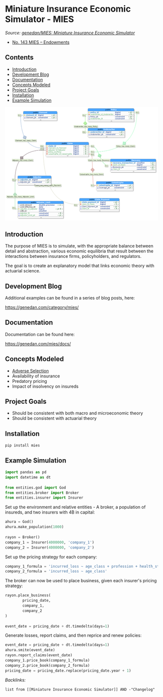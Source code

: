 # Miniature Insurance Economic Simulator - MIES

*Source: [genedan/MIES: Miniature Insurance Economic Simulator](https://github.com/genedan/MIES)*

* [No. 143 MIES – Endowments](https://genedan.com/no-143-mies-endowments/)

## Contents

* [Introduction](Miniature%20Insurance%20Economic%20Simulator.md#introduction)
* [Development Blog](Miniature%20Insurance%20Economic%20Simulator.md#development-blog)
* [Documentation](Miniature%20Insurance%20Economic%20Simulator.md#documentation)
* [Concepts Modeled](Miniature%20Insurance%20Economic%20Simulator.md#concepts-modeled)
* [Project Goals](Miniature%20Insurance%20Economic%20Simulator.md#project-goals)
* [Installation](Miniature%20Insurance%20Economic%20Simulator.md#installation)
* [Example Simulation](Miniature%20Insurance%20Economic%20Simulator.md#example-simulation)

![claim_schema.png](_assets/claim_schema.png)

## Introduction

The purpose of MIES is to simulate, with the appropriate balance between detail and abstraction, various economic equilibria that result between the interactions between insurance firms, policyholders, and regulators.

The goal is to create an explanatory model that links economic theory with actuarial science.

## Development Blog

Additional examples can be found in a series of blog posts, here:

https://genedan.com/category/mies/

## Documentation

Documentation can be found here:

https://genedan.com/mies/docs/

## Concepts Modeled

* [Adverse Selection](https://genedan.com/no-135-mies-simulating-an-insurance-market/)
* Availability of insurance
* Predatory pricing
* Impact of insolvency on insureds

## Project Goals

* Should be consistent with both macro and microeconomic theory
* Should be consistent with actuarial theory

## Installation

````
pip install mies
````

## Example Simulation

````python
import pandas as pd
import datetime as dt

from entities.god import God
from entities.broker import Broker
from entities.insurer import Insurer
````

Set up the environment and relative entities - A broker, a population of insureds, and two insurers with 4B in capital:

````python
ahura = God()
ahura.make_population(1000)

rayon = Broker()
company_1 = Insurer(4000000, 'company_1')
company_2 = Insurer(4000000, 'company_2')
````

Set up the pricing strategy for each company:

````python
company_1_formula = 'incurred_loss ~ age_class + profession + health_status + education_level'
company_2_formula = 'incurred_loss ~ age_class'
````

The broker can now be used to place business, given each insurer's pricing strategy:

````python
rayon.place_business(
        pricing_date,
        company_1,
        company_2
)

event_date = pricing_date + dt.timedelta(days=1)
````

Generate losses, report claims, and then reprice and renew policies:

````python
event_date = pricing_date + dt.timedelta(days=1)
ahura.smite(event_date)
rayon.report_claims(event_date)
company_1.price_book(company_1_formula)
company_2.price_book(company_2_formula)
pricing_date = pricing_date.replace(pricing_date.year + 1)
````

*Backlinks:*

````dataview
list from [[Miniature Insurance Economic Simulator]] AND -"Changelog"
````
